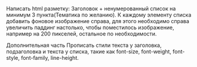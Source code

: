 Написать html разметку: Заголовок + ненумерованный список на минимум 3 пункта(Тематика по желанию).
К каждому элементу списка добавить фоновое изображение справа, для этого необходимо справа увеличить паддинг настолько, чтобы поместилось изображение, например на 200 пикселей, остальное по необходимости.

Дополнительная часть
Прописать стили текста у заголовка, подзаголовка и текста у списка, такие как font-size, font-weight, font-style, font-family, line-height.